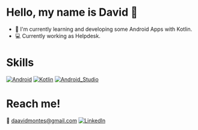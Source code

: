 #  Hello, my name is David 👋
- 📲 I'm currently learning and developing some Android Apps with Kotlin.
- 💻 Currently working as Helpdesk.


# Skills
[![Android](https://img.shields.io/badge/Android-3DDC84?style=for-the-badge&logo=android&logoColor=white&labelColor=101010)]()
[![Kotlin](https://img.shields.io/badge/Kotlin-0095D5?style=for-the-badge&logo=kotlin&logoColor=white&labelColor=101010)]()
[![Android_Studio](https://img.shields.io/badge/Android_Studio-3DDC84?style=for-the-badge&logo=android-studio&logoColor=white&labelColor=101010)]()


# Reach me!
📩 daavidmontes@gmail.com
[![LinkedIn](https://cdn-icons-png.flaticon.com/512/174/174857.png)]()

